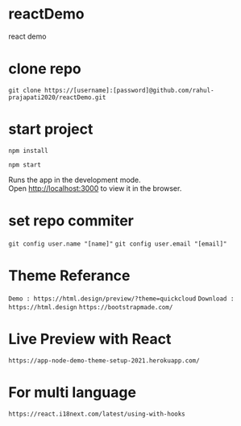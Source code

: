 # reactDemo
react demo

# clone repo
`git clone https://[username]:[password]@github.com/rahul-prajapati2020/reactDemo.git`

# start project

`npm install`

`npm start`

Runs the app in the development mode.\
Open [http://localhost:3000](http://localhost:3000) to view it in the browser.

# set repo commiter

`git config user.name "[name]"`
`git config user.email "[email]"`

# Theme Referance 

`Demo : https://html.design/preview/?theme=quickcloud`
`Download : https://html.design`
`https://bootstrapmade.com/`

# Live Preview with React

`https://app-node-demo-theme-setup-2021.herokuapp.com/`


# For multi language 

`https://react.i18next.com/latest/using-with-hooks`
